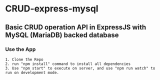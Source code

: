 # CRUD-express-mysql

## Basic CRUD operation API in ExpressJS with MySQL (MariaDB) backed database

### Use the App

    1. Clone the Repo
    2. run "npm install" command to install all dependencies
    3. Use "npm start" to execute on server, and use "npm run watch" to run on development mode.
